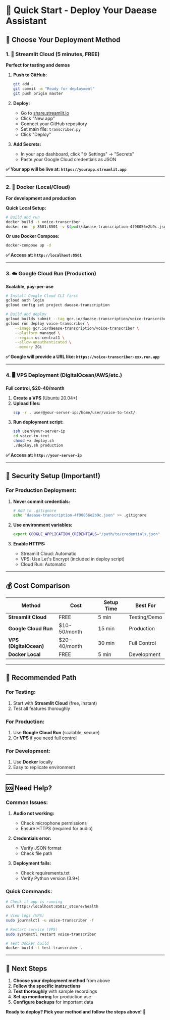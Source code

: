 # 🚀 Quick Start - Deploy Your Daease Assistant

## 🎯 **Choose Your Deployment Method**

### 1. 🌟 **Streamlit Cloud (5 minutes, FREE)**
**Perfect for testing and demos**

1. **Push to GitHub:**
   ```bash
   git add .
   git commit -m "Ready for deployment"
   git push origin master
   ```

2. **Deploy:**
   - Go to [share.streamlit.io](https://share.streamlit.io)
   - Click "New app"
   - Connect your GitHub repository
   - Set main file: `transcriber.py`
   - Click "Deploy"

3. **Add Secrets:**
   - In your app dashboard, click "⚙️ Settings" → "Secrets"
   - Paste your Google Cloud credentials as JSON

**✅ Your app will be live at: `https://yourapp.streamlit.app`**

---

### 2. 🐳 **Docker (Local/Cloud)**
**For development and production**

**Quick Local Setup:**
```bash
# Build and run
docker build -t voice-transcriber .
docker run -p 8501:8501 -v $(pwd)/daease-transcription-4f98056e2b9c.json:/app/daease-transcription-4f98056e2b9c.json voice-transcriber
```

**Or use Docker Compose:**
```bash
docker-compose up -d
```

**✅ Access at: `http://localhost:8501`**

---

### 3. ☁️ **Google Cloud Run (Production)**
**Scalable, pay-per-use**

```bash
# Install Google Cloud CLI first
gcloud auth login
gcloud config set project daease-transcription

# Build and deploy
gcloud builds submit --tag gcr.io/daease-transcription/voice-transcriber
gcloud run deploy voice-transcriber \
    --image gcr.io/daease-transcription/voice-transcriber \
    --platform managed \
    --region us-central1 \
    --allow-unauthenticated \
    --memory 2Gi
```

**✅ Google will provide a URL like: `https://voice-transcriber-xxx.run.app`**

---

### 4. 🖥️ **VPS Deployment (DigitalOcean/AWS/etc.)**
**Full control, $20-40/month**

1. **Create a VPS** (Ubuntu 20.04+)
2. **Upload files:**
   ```bash
   scp -r . user@your-server-ip:/home/user/voice-to-text/
   ```
3. **Run deployment script:**
   ```bash
   ssh user@your-server-ip
   cd voice-to-text
   chmod +x deploy.sh
   ./deploy.sh production
   ```

**✅ Access at: `http://your-server-ip`**

---

## 🔐 **Security Setup (Important!)**

### For Production Deployment:

1. **Never commit credentials:**
   ```bash
   # Add to .gitignore
   echo "daease-transcription-4f98056e2b9c.json" >> .gitignore
   ```

2. **Use environment variables:**
   ```bash
   export GOOGLE_APPLICATION_CREDENTIALS="/path/to/credentials.json"
   ```

3. **Enable HTTPS:**
   - Streamlit Cloud: Automatic
   - VPS: Use Let's Encrypt (included in deploy script)
   - Cloud Run: Automatic

---

## 💰 **Cost Comparison**

| Method | Cost | Setup Time | Best For |
|--------|------|------------|----------|
| **Streamlit Cloud** | FREE | 5 min | Testing/Demo |
| **Google Cloud Run** | $10-50/month | 15 min | Production |
| **VPS (DigitalOcean)** | $20-40/month | 30 min | Full Control |
| **Docker Local** | FREE | 5 min | Development |

---

## 🚀 **Recommended Path**

### **For Testing:**
1. Start with **Streamlit Cloud** (free, instant)
2. Test all features thoroughly

### **For Production:**
1. Use **Google Cloud Run** (scalable, secure)
2. Or **VPS** if you need full control

### **For Development:**
1. Use **Docker** locally
2. Easy to replicate environment

---

## 🆘 **Need Help?**

### **Common Issues:**

1. **Audio not working:**
   - Check microphone permissions
   - Ensure HTTPS (required for audio)

2. **Credentials error:**
   - Verify JSON format
   - Check file path

3. **Deployment fails:**
   - Check requirements.txt
   - Verify Python version (3.9+)

### **Quick Commands:**

```bash
# Check if app is running
curl http://localhost:8501/_stcore/health

# View logs (VPS)
sudo journalctl -u voice-transcriber -f

# Restart service (VPS)
sudo systemctl restart voice-transcriber

# Test Docker build
docker build -t test-transcriber .
```

---

## 🎯 **Next Steps**

1. **Choose your deployment method** from above
2. **Follow the specific instructions**
3. **Test thoroughly** with sample recordings
4. **Set up monitoring** for production use
5. **Configure backups** for important data

**Ready to deploy? Pick your method and follow the steps above!** 🚀 
